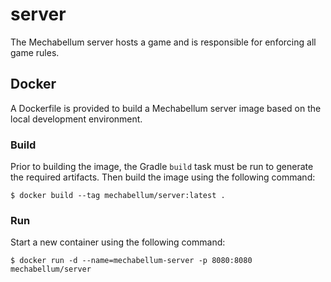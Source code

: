 # server

The Mechabellum server hosts a game and is responsible for enforcing all game rules.

## Docker

A Dockerfile is provided to build a Mechabellum server image based on the local development environment.

### Build

Prior to building the image, the Gradle `build` task must be run to generate the required artifacts. Then build the image using the following command:

```
$ docker build --tag mechabellum/server:latest .
```

### Run

Start a new container using the following command:

```
$ docker run -d --name=mechabellum-server -p 8080:8080 mechabellum/server
```
